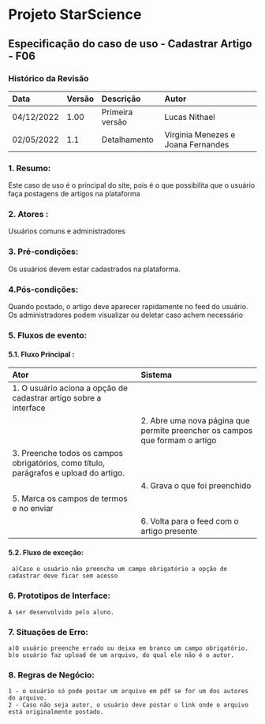 # **Projeto StarScience**

## Especificação do caso de uso - Cadastrar Artigo - F06

### Histórico da Revisão 

| Data       | Versão | Descrição       | Autor                               |
| :--------- | :----- | :-------------- | :---------------------------------- |
| 04/12/2022 | 1.00   | Primeira versão | Lucas Nithael                       |
| 02/05/2022 | 1.1    | Detalhamento    | Virginia Menezes  e Joana Fernandes |

### 1. Resumo:


Este caso de uso é o principal do site, pois é o que possibilita que o usuário faça postagens de artigos na plataforma

### 2. Atores :

Usuários comuns e administradores

### 3. Pré-condições:

Os usuários devem estar cadastrados na plataforma.

### 4.Pós-condições:

Quando postado, o artigo deve aparecer rapidamente no feed do usuário. Os administradores podem visualizar ou deletar caso achem necessário

### 5. Fluxos de evento:

#### 5.1. Fluxo Principal :

| Ator                                                         | Sistema                                                      |
| :----------------------------------------------------------- | :----------------------------------------------------------- |
| 1.  O usuário aciona a opção de cadastrar artigo sobre a interface |                                                              |
|                                                              | 2. Abre uma nova página que permite preencher os campos que formam o artigo |
| 3.  Preenche todos os campos obrigatórios, como título, parágrafos e upload do artigo. |                                                              |
|                                                              | 4. Grava o que foi preenchido                                |
| 5. Marca os campos de termos e no enviar                     |                                                              |
|                                                              | 6. Volta para o feed com o artigo presente                   |

#### 5.2. Fluxo de exceção:

     a)Caso o usuário não preencha um campo obrigatório a opção de cadastrar deve ficar sem acesso

### 6. Prototipos de Interface:

`A ser desenvolvido pelo aluno.`

### 7. Situações de Erro:

	a)O usuário preenche errado ou deixa em branco um campo obrigatório.
	b)o usuário faz upload de um arquivo, do qual ele não é o autor.

### 8. Regras de Negócio:

	1 - o usuário só pode postar um arquivo em pdf se for um dos autores do arquivo.
	2 - Caso não seja autor, o usuário deve postar o link onde o arquivo está originalmente postado.

